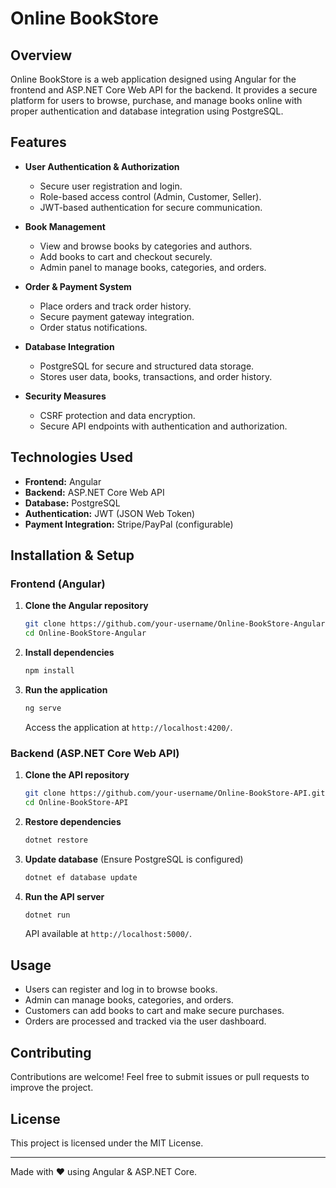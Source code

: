 
# Online BookStore

## Overview
Online BookStore is a web application designed using Angular for the frontend and ASP.NET Core Web API for the backend. It provides a secure platform for users to browse, purchase, and manage books online with proper authentication and database integration using PostgreSQL.

## Features
- **User Authentication & Authorization**
  - Secure user registration and login.
  - Role-based access control (Admin, Customer, Seller).
  - JWT-based authentication for secure communication.
  
- **Book Management**
  - View and browse books by categories and authors.
  - Add books to cart and checkout securely.
  - Admin panel to manage books, categories, and orders.
  
- **Order & Payment System**
  - Place orders and track order history.
  - Secure payment gateway integration.
  - Order status notifications.
  
- **Database Integration**
  - PostgreSQL for secure and structured data storage.
  - Stores user data, books, transactions, and order history.
  
- **Security Measures**
  - CSRF protection and data encryption.
  - Secure API endpoints with authentication and authorization.
  
## Technologies Used
- **Frontend:** Angular
- **Backend:** ASP.NET Core Web API
- **Database:** PostgreSQL
- **Authentication:** JWT (JSON Web Token)
- **Payment Integration:** Stripe/PayPal (configurable)

## Installation & Setup
### Frontend (Angular)
1. **Clone the Angular repository**
   ```sh
   git clone https://github.com/your-username/Online-BookStore-Angular.git
   cd Online-BookStore-Angular
   ```
2. **Install dependencies**
   ```sh
   npm install
   ```
3. **Run the application**
   ```sh
   ng serve
   ```
   Access the application at `http://localhost:4200/`.

### Backend (ASP.NET Core Web API)
1. **Clone the API repository**
   ```sh
   git clone https://github.com/your-username/Online-BookStore-API.git
   cd Online-BookStore-API
   ```
2. **Restore dependencies**
   ```sh
   dotnet restore
   ```
3. **Update database** (Ensure PostgreSQL is configured)
   ```sh
   dotnet ef database update
   ```
4. **Run the API server**
   ```sh
   dotnet run
   ```
   API available at `http://localhost:5000/`.

## Usage
- Users can register and log in to browse books.
- Admin can manage books, categories, and orders.
- Customers can add books to cart and make secure purchases.
- Orders are processed and tracked via the user dashboard.

## Contributing
Contributions are welcome! Feel free to submit issues or pull requests to improve the project.

## License
This project is licensed under the MIT License.

---
Made with ❤️ using Angular & ASP.NET Core.

